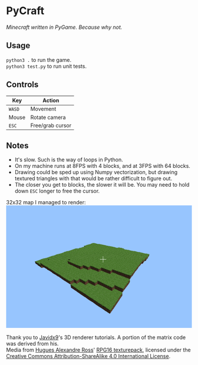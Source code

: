 # PyCraft
_Minecraft written in PyGame. Because why not._

## Usage
`python3 .` to run the game.  
`python3 test.py` to run unit tests.  

## Controls
| Key  | Action |
|------|--------|
|`WASD`|Movement|
|Mouse |Rotate camera|
|`ESC` |Free/grab cursor|

## Notes
* It's slow. Such is the way of loops in Python.
* On my machine runs at 8FPS with 4 blocks, and at 3FPS with 64 blocks.
* Drawing could be sped up using Numpy vectorization, but drawing textured triangles with that would be rather difficult to figure out.
* The closer you get to blocks, the slower it will be. You may need to hold down `ESC` longer to free the cursor.

32x32 map I managed to render:  
![32x map](screenshot.png)

Thank you to [Javidx9](https://github.com/OneLoneCoder/)'s 3D renderer tutorials. A portion of the matrix code was derived from his.  
Media from [Hugues Alexandre Ross](https://huguesross.net)' [RPG16 texturepack](https://content.minetest.net/packages/Hugues%20Ross/rpg16/), licensed under the [Creative Commons Attribution-ShareAlike 4.0 International License](https://creativecommons.org/licenses/by-sa/4.0/).  
